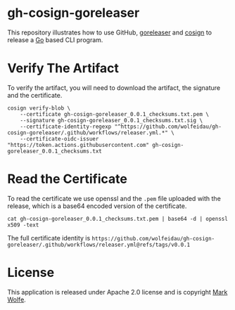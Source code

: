 # gh-cosign-goreleaser

This repository illustrates how to use GitHub, [goreleaser](https://goreleaser.com/) and [cosign](https://docs.sigstore.dev) to release a [Go](https://go.dev) based CLI program.

# Verify The Artifact

To verify the artifact, you will need to download the artifact, the signature and the certificate.

```
cosign verify-blob \
    --certificate gh-cosign-goreleaser_0.0.1_checksums.txt.pem \
    --signature gh-cosign-goreleaser_0.0.1_checksums.txt.sig \
    --certificate-identity-regexp "^https://github.com/wolfeidau/gh-cosign-goreleaser/.github/workflows/releaser.yml.*" \
    --certificate-oidc-issuer "https://token.actions.githubusercontent.com" gh-cosign-goreleaser_0.0.1_checksums.txt
```

# Read the Certificate

To read the certificate we use openssl and the `.pem` file uploaded with the release, which is a base64 encoded version of the certificate.

```
cat gh-cosign-goreleaser_0.0.1_checksums.txt.pem | base64 -d | openssl x509 -text
```

The full certificate identity is `https://github.com/wolfeidau/gh-cosign-goreleaser/.github/workflows/releaser.yml@refs/tags/v0.0.1`

# License

This application is released under Apache 2.0 license and is copyright [Mark Wolfe](https://www.wolfe.id.au).